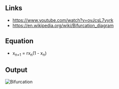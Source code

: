 ## Links
- https://www.youtube.com/watch?v=ovJcsL7vyrk
- https://en.wikipedia.org/wiki/Bifurcation_diagram

## Equation
- x<sub>n+1</sub> = rx<sub>n</sub>(1 - x<sub>n</sub>)

## Output

![Bifurcation](https://github.com/Robert-Rendell/bifurcation-diagram/assets/11077105/c9cfe891-45d6-4520-a335-a30870986d97)


